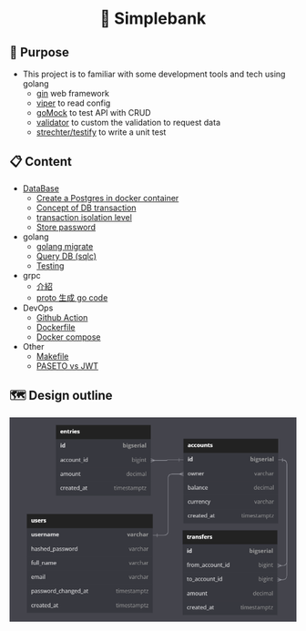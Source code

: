 # <h1 align="center">:bank: Simplebank </h1>

## 💪 Purpose

- This project is to familiar with some development tools and tech using golang
  - [gin](https://github.com/gin-gonic/gin) web framework
  - [viper](https://github.com/spf13/viper) to read config
  - [goMock](https://github.com/golang/mock) to test API with CRUD
  - [validator](https://github.com/go-playground/validator) to custom the validation to request data
  - [strechter/testify](https://github.com/stretchr/testify) to write a unit test

## 📋 Content

- [DataBase](https://github.com/jasonLuFa/simplebank/blob/master/Document/Database.md)
  - [Create a Postgres in docker container](https://github.com/jasonLuFa/simplebank/blob/master/Document/Database.md#%EF%B8%8F-create-a-postgres-docker-instance)
  - [Concept of DB transaction](https://github.com/jasonLuFa/simplebank/blob/master/Document/Database.md#%EF%B8%8F-concept-of-db-transaction)
  - [transaction isolation level](https://github.com/jasonLuFa/simplebank/blob/master/Document/Database.md#%EF%B8%8F-transaction-isolation-level)
  - [Store password](https://github.com/jasonLuFa/simplebank/blob/master/Document/Store-password.md)
- golang
  - [golang migrate](https://github.com/jasonLuFa/simplebank/blob/master/Document/golang-migrate.md) 
  - [Query DB (sqlc)](https://github.com/jasonLuFa/simplebank/blob/master/Document/sqlc.md)
  - [Testing](https://github.com/jasonLuFa/simplebank/blob/master/Document/Testing.md)
- grpc
  - [介紹](https://github.com/jasonLuFa/simplebank/blob/master/Document/grpc.md)
  - [proto 生成 go code](https://github.com/jasonLuFa/simplebank/blob/master/Document/proto.md)
- DevOps
  - [Github Action](https://github.com/jasonLuFa/simplebank/blob/master/Document/Github-Action.md)
  - [Dockerfile](https://github.com/jasonLuFa/simplebank/blob/master/Document/Dockerfile.md)
  - [Docker compose](https://github.com/jasonLuFa/simplebank/blob/master/Document/Docker-compose.md)
- Other
  - [Makefile](https://github.com/jasonLuFa/simplebank/blob/master/Document/Makefile.md)
  - [PASETO vs JWT](https://github.com/jasonLuFa/simplebank/blob/master/Document/PASETO-VS-JWT.md)

## :world_map: Design outline
![ERD](https://github.com/jasonLuFa/simplebank/blob/master/simlebank_dbdiagram.png)
